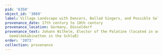 ```yaml
---
pid: '6350'
object_id: '3869'
label: Village Landscape with Dancers, Ballad Singers, and Possible Self Portrait
provenance_date: 17th century to 18th century
provenance_location: Germany, Düsseldorf
provenance_text: Johann Wilhelm, Elector of the Palatine (located in one of the two
  Gemäldekabinetten in the Schloß)
order: '2073'
collection: provenance
---
```

